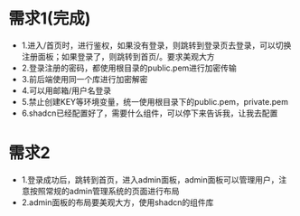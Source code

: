 # 需求1(完成)

- 1.进入/首页时，进行鉴权，如果没有登录，则跳转到登录页去登录，可以切换注册面板；如果登录了，则跳转到首页/。要求美观大方
- 2.登录注册的密码，都使用根目录的public.pem进行加密传输
- 3.前后端使用同一个库进行加密解密
- 4.可以用邮箱/用户名登录
- 5.禁止创建KEY等环境变量，统一使用根目录下的public.pem，private.pem
- 6.shadcn已经配置好了，需要什么组件，可以停下来告诉我，让我去配置

# 需求2

- 1.登录成功后，跳转到首页，进入admin面板，admin面板可以管理用户，注意按照常规的admin管理系统的页面进行布局
- 2.admin面板的布局要美观大方，使用shadcn的组件库
